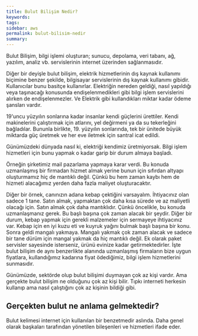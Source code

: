 ```yaml
---
title: Bulut Bilişim Nedir?
keywords: 
tags: 
sidebar: aws
permalink: bulut-bilisim-nedir
summary: 
---
```



Bulut Bilişim, bilgi işlemi oluşturan; sunucu, depolama, veri tabanı, ağ, yazılım, analiz vb. servislerinin internet üzerinden sağlanmasıdır.


Diğer bir deyişle bulut bilişim, elektrik hizmetlerinin dış kaynak kullanımı biçimine benzer şekilde, bilgisayar servislerinin dış kaynak kullanımı gibidir. Kullanıcılar bunu basitçe kullanırlar. Elektriğin nereden geldiği, nasıl yapıldığı veya taşınacağı konusunda endişelenmedikleri gibi bilgi işlem servislerini alırken de endişelenmezler. Ve Elektrik gibi kullandıkları miktar kadar ödeme şansları vardır. 


19'uncu yüzyılın sonlarına kadar insanlar kendi güçlerini ürettiler. Kendi makinelerini çalıştırmak için atlarını, yel değirmeni ya da su tekerleğini bağladılar. Bununla birlikte, 19. yüzyılın sonlarında, tek bir ünitede büyük miktarda güç üretmek ve her eve iletmek için santral icat edildi. 

Günümüzdeki dünyada nasıl ki, elektriği kendimiz üretmiyorsak. Bilgi işlem hizmetleri için bunu yapmak o kadar garip bir durum almaya başladı.

Örneğin şirketimiz mail pazarlama yapmaya karar verdi. Bu konuda uzmanlaşmış bir firmadan hizmet almak yerine bunun için sıfırdan altyapı oluşturmamız hiç de mantıklı değil. Çünkü bu hem zaman kaybı hem de hizmeti alacağımız yerden daha fazla maliyet oluşturacaktır.

Diğer bir örnek, canınızın adana kebap çektiğini varsayalım. İhtiyacınız olan sadece 1 tane. Satın almak, yapmaktan çok daha kısa sürede ve az maliyetli olacağı için. Satın almak çok daha mantıklıdır. Çünkü öncelikle, bu konuda uzmanlaşmanız gerek. Bu başlı başına çok zaman alacak bir şeydir. Diğer bir durum, kebap yapmak için gerekli malzemeler için sermayeye ihtiyacınız var. Kebap için en iyi kuzu eti ve kuyruk yağını
bulmak başlı başına bir konu. Sonra geldi mangalı yakmaya. Mangalı yakmak çok zaman alacak ve sadece bir tane dürüm için mangal yakmak da hiç mantıklı değil. Ek olarak paket servisler sayesinde isterseniz, ürünü evinize kadar getirmektedirler. İşte bulut bilişim de aynı benzerlikte alanında uzmanlaşmış firmaların bize uygun fiyatlara, kullandığımız kadarına fiyat ödediğimiz, bilgi işlem hizmetlerini sunmasıdır.

Günümüzde, sektörde olup bulut bilişimi duymayan çok az kişi vardır. Ama gerçekte bulut bilişim ne olduğunu çok az kişi bilir. Tıpkı interneti herkesin kullanıp ama nasıl çalıştığını çok az kişinin bildiği gibi.

## Gerçekten bulut ne anlama gelmektedir?

Bulut kelimesi internet için kullanılan bir benzetmedir aslında. Daha genel olarak başkaları tarafından yönetilen bileşenleri ve hizmetleri ifade eder.

